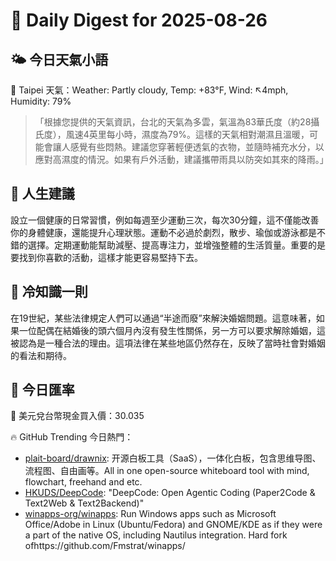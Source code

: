 # 🌅 Daily Digest for 2025-08-26

## 🌤️ 今日天氣小語
📍 Taipei 天氣：Weather: Partly cloudy, Temp: +83°F, Wind: ↖4mph, Humidity: 79%
> 「根據您提供的天氣資訊，台北的天氣為多雲，氣溫為83華氏度（約28攝氏度），風速4英里每小時，濕度為79%。這樣的天氣相對潮濕且溫暖，可能會讓人感覺有些悶熱。建議您穿著輕便透氣的衣物，並隨時補充水分，以應對高濕度的情況。如果有戶外活動，建議攜帶雨具以防突如其來的降雨。」

## 💬 人生建議
設立一個健康的日常習慣，例如每週至少運動三次，每次30分鐘，這不僅能改善你的身體健康，還能提升心理狀態。運動不必過於劇烈，散步、瑜伽或游泳都是不錯的選擇。定期運動能幫助減壓、提高專注力，並增強整體的生活質量。重要的是要找到你喜歡的活動，這樣才能更容易堅持下去。

## 🧠 冷知識一則
在19世紀，某些法律規定人們可以通過“半途而廢”來解決婚姻問題。這意味著，如果一位配偶在結婚後的頭六個月內沒有發生性關係，另一方可以要求解除婚姻，這被認為是一種合法的理由。這項法律在某些地區仍然存在，反映了當時社會對婚姻的看法和期待。
## 💱 今日匯率
💱 美元兌台幣現金買入價：30.035

🔥 GitHub Trending 今日熱門：
- [plait-board/drawnix](https://github.com/plait-board/drawnix): 开源白板工具（SaaS），一体化白板，包含思维导图、流程图、自由画等。All in one open-source whiteboard tool with mind, flowchart, freehand and etc.
- [HKUDS/DeepCode](https://github.com/HKUDS/DeepCode): "DeepCode: Open Agentic Coding (Paper2Code & Text2Web & Text2Backend)"
- [winapps-org/winapps](https://github.com/winapps-org/winapps): Run Windows apps such as Microsoft Office/Adobe in Linux (Ubuntu/Fedora) and GNOME/KDE as if they were a part of the native OS, including Nautilus integration. Hard fork ofhttps://github.com/Fmstrat/winapps/

